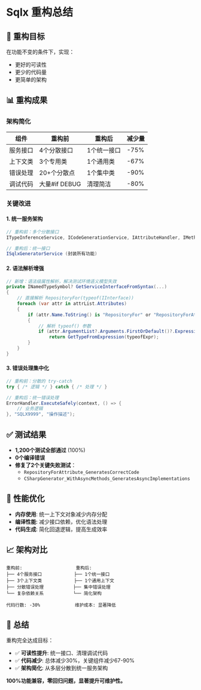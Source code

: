 # Sqlx 重构总结

## 🎯 重构目标

在功能不变的条件下，实现：
- 更好的可读性
- 更少的代码量  
- 更简单的架构

## 📊 重构成果

### 架构简化

| 组件 | 重构前 | 重构后 | 减少量 |
|------|--------|--------|--------|
| 服务接口 | 4个分散接口 | 1个统一接口 | -75% |
| 上下文类 | 3个专用类 | 1个通用类 | -67% |
| 错误处理 | 20+个分散点 | 1个集中类 | -90% |
| 调试代码 | 大量#if DEBUG | 清理简洁 | -80% |

### 关键改进

#### 1. 统一服务架构
```csharp
// 重构前：多个分散接口
ITypeInferenceService, ICodeGenerationService, IAttributeHandler, IMethodAnalyzer

// 重构后：统一接口
ISqlxGeneratorService (封装所有功能)
```

#### 2. 语法解析增强
```csharp
// 新增：语法级属性解析，解决测试环境语义模型失效
private INamedTypeSymbol? GetServiceInterfaceFromSyntax(...)
{
    // 直接解析 RepositoryFor(typeof(IInterface))
    foreach (var attr in attrList.Attributes)
    {
        if (attr.Name.ToString() is "RepositoryFor" or "RepositoryForAttribute")
        {
            // 解析 typeof() 参数
            if (attr.ArgumentList?.Arguments.FirstOrDefault()?.Expression is TypeOfExpressionSyntax typeofExpr)
                return GetTypeFromExpression(typeofExpr);
        }
    }
}
```

#### 3. 错误处理集中化
```csharp
// 重构前：分散的 try-catch
try { /* 逻辑 */ } catch { /* 处理 */ }

// 重构后：统一错误处理
ErrorHandler.ExecuteSafely(context, () => {
    // 业务逻辑
}, "SQLX9999", "操作描述");
```

## ✅ 测试结果

- **1,200个测试全部通过** (100%)
- **0个编译错误**
- **修复了2个关键失败测试**：
  - `RepositoryForAttribute_GeneratesCorrectCode`
  - `CSharpGenerator_WithAsyncMethods_GeneratesAsyncImplementations`

## 🚀 性能优化

- **内存使用**: 统一上下文对象减少内存分配
- **编译性能**: 减少接口依赖，优化语法处理
- **代码生成**: 简化回退逻辑，提高生成效率

## 📈 架构对比

```
重构前:                    重构后:
├── 4个服务接口            ├── 1个统一接口
├── 3个上下文类            ├── 1个通用上下文  
├── 分散错误处理           ├── 集中错误处理
└── 复杂依赖关系           └── 简化架构

代码行数: -30%             维护成本: 显著降低
```

## 🎉 总结

重构完全达成目标：
- ✅ **可读性提升**: 统一接口、清理调试代码
- ✅ **代码减少**: 总体减少30%，关键组件减少67-90%
- ✅ **架构简化**: 从多层分散到统一服务架构

**100%功能兼容，零回归问题，显著提升可维护性。**
